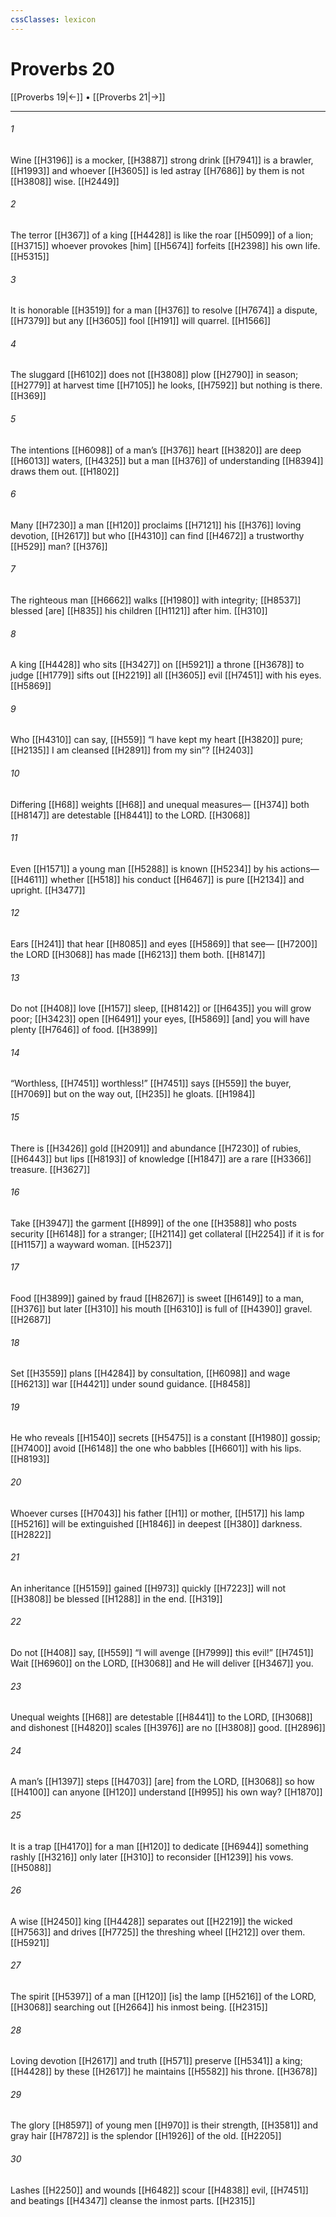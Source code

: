 ```yaml
---
cssClasses: lexicon
---
```


# Proverbs 20

[[Proverbs 19|←]] • [[Proverbs 21|→]]

---

###### 1
Wine [[H3196]] is a mocker, [[H3887]] strong drink [[H7941]] is a brawler, [[H1993]] and whoever [[H3605]] is led astray [[H7686]] by them  is not [[H3808]] wise. [[H2449]]

###### 2
The terror [[H367]] of a king [[H4428]] is like the roar [[H5099]] of a lion; [[H3715]] whoever provokes [him] [[H5674]] forfeits [[H2398]] his own life. [[H5315]]

###### 3
It is honorable [[H3519]] for a man [[H376]] to resolve [[H7674]] a dispute, [[H7379]] but any [[H3605]] fool [[H191]] will quarrel. [[H1566]]

###### 4
The sluggard [[H6102]] does not [[H3808]] plow [[H2790]] in season; [[H2779]] at harvest time [[H7105]] he looks, [[H7592]] but nothing is there. [[H369]]

###### 5
The intentions [[H6098]] of a man’s [[H376]] heart [[H3820]] are deep [[H6013]] waters, [[H4325]] but a man [[H376]] of understanding [[H8394]] draws them out. [[H1802]]

###### 6
Many [[H7230]] a man [[H120]] proclaims [[H7121]] his [[H376]] loving devotion, [[H2617]] but who [[H4310]] can find [[H4672]] a trustworthy [[H529]] man? [[H376]]

###### 7
The righteous man [[H6662]] walks [[H1980]] with integrity; [[H8537]] blessed [are] [[H835]] his children [[H1121]] after him. [[H310]]

###### 8
A king [[H4428]] who sits [[H3427]] on [[H5921]] a throne [[H3678]] to judge [[H1779]] sifts out [[H2219]] all [[H3605]] evil [[H7451]] with his eyes. [[H5869]]

###### 9
Who [[H4310]] can say, [[H559]] “I have kept my heart [[H3820]] pure; [[H2135]] I am cleansed [[H2891]] from my sin”? [[H2403]]

###### 10
Differing [[H68]] weights [[H68]] and unequal measures— [[H374]] both [[H8147]] are detestable [[H8441]] to the LORD. [[H3068]]

###### 11
Even [[H1571]] a young man [[H5288]] is known [[H5234]] by his actions— [[H4611]] whether [[H518]] his conduct [[H6467]] is pure [[H2134]] and upright. [[H3477]]

###### 12
Ears [[H241]] that hear [[H8085]] and eyes [[H5869]] that see— [[H7200]] the LORD [[H3068]] has made [[H6213]] them both. [[H8147]]

###### 13
Do not [[H408]] love [[H157]] sleep, [[H8142]] or [[H6435]] you will grow poor; [[H3423]] open [[H6491]] your eyes, [[H5869]] [and] you will have plenty [[H7646]] of food. [[H3899]]

###### 14
“Worthless, [[H7451]] worthless!” [[H7451]] says [[H559]] the buyer, [[H7069]] but on the way out, [[H235]] he gloats. [[H1984]]

###### 15
There is [[H3426]] gold [[H2091]] and abundance [[H7230]] of rubies, [[H6443]] but lips [[H8193]] of knowledge [[H1847]] are a rare [[H3366]] treasure. [[H3627]]

###### 16
Take [[H3947]] the garment [[H899]] of the one [[H3588]] who posts security [[H6148]] for a stranger; [[H2114]] get collateral [[H2254]] if it is for [[H1157]] a wayward woman. [[H5237]]

###### 17
Food [[H3899]] gained by fraud [[H8267]] is sweet [[H6149]] to a man, [[H376]] but later [[H310]] his mouth [[H6310]] is full of [[H4390]] gravel. [[H2687]]

###### 18
Set [[H3559]] plans [[H4284]] by consultation, [[H6098]] and wage [[H6213]] war [[H4421]] under sound guidance. [[H8458]]

###### 19
He who reveals [[H1540]] secrets [[H5475]] is a constant [[H1980]] gossip; [[H7400]] avoid [[H6148]] the one who babbles [[H6601]] with his lips. [[H8193]]

###### 20
Whoever curses [[H7043]] his father [[H1]] or mother, [[H517]] his lamp [[H5216]] will be extinguished [[H1846]] in deepest [[H380]] darkness. [[H2822]]

###### 21
An inheritance [[H5159]] gained [[H973]] quickly [[H7223]] will not [[H3808]] be blessed [[H1288]] in the end. [[H319]]

###### 22
Do not [[H408]] say, [[H559]] “I will avenge [[H7999]] this evil!” [[H7451]] Wait [[H6960]] on the LORD, [[H3068]] and He will deliver [[H3467]] you. 

###### 23
Unequal weights [[H68]] are detestable [[H8441]] to the LORD, [[H3068]] and dishonest [[H4820]] scales [[H3976]] are no [[H3808]] good. [[H2896]]

###### 24
A man’s [[H1397]] steps [[H4703]] [are] from the LORD, [[H3068]] so how [[H4100]] can anyone [[H120]] understand [[H995]] his own way? [[H1870]]

###### 25
It is a trap [[H4170]] for a man [[H120]] to dedicate [[H6944]] something rashly [[H3216]] only later [[H310]] to reconsider [[H1239]] his vows. [[H5088]]

###### 26
A wise [[H2450]] king [[H4428]] separates out [[H2219]] the wicked [[H7563]] and drives [[H7725]] the threshing wheel [[H212]] over them. [[H5921]]

###### 27
The spirit [[H5397]] of a man [[H120]] [is] the lamp [[H5216]] of the LORD, [[H3068]] searching out [[H2664]] his inmost being. [[H2315]]

###### 28
Loving devotion [[H2617]] and truth [[H571]] preserve [[H5341]] a king; [[H4428]] by these [[H2617]] he maintains [[H5582]] his throne. [[H3678]]

###### 29
The glory [[H8597]] of young men [[H970]] is their strength, [[H3581]] and gray hair [[H7872]] is the splendor [[H1926]] of the old. [[H2205]]

###### 30
Lashes [[H2250]] and wounds [[H6482]] scour [[H4838]] evil, [[H7451]] and beatings [[H4347]] cleanse the inmost parts. [[H2315]]

